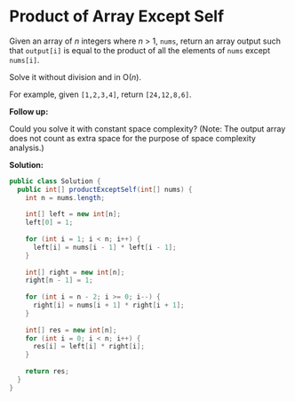 # Product of Array Except Self

Given an array of *n* integers where *n* > 1, `nums`, return an array output such that `output[i]` is equal to the product of all the elements of `nums` except `nums[i]`.

Solve it without division and in O(*n*).

For example, given `[1,2,3,4]`, return `[24,12,8,6]`.

**Follow up:**

Could you solve it with constant space complexity? (Note: The output array does not count as extra space for the purpose of space complexity analysis.)

**Solution:**
```java
public class Solution {
  public int[] productExceptSelf(int[] nums) {
    int n = nums.length;
        
    int[] left = new int[n];
    left[0] = 1;
        
    for (int i = 1; i < n; i++) {
      left[i] = nums[i - 1] * left[i - 1];
    }
        
    int[] right = new int[n];
    right[n - 1] = 1;
        
    for (int i = n - 2; i >= 0; i--) {
      right[i] = nums[i + 1] * right[i + 1];
    }
        
    int[] res = new int[n];
    for (int i = 0; i < n; i++) {
      res[i] = left[i] * right[i];
    }
        
    return res;
  }
}
```